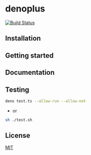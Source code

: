 # denoplus

[![Build Status](https://travis-ci.org/chenshenhai/denoplus/qs.svg?branch=master)](https://travis-ci.org/chenshenhai/denoplus)

## Installation

## Getting started

## Documentation

## Testing

```sh
deno test.ts --allow-run --allow-net
```
- or

```sh
sh ./test.sh
```

## License

[MIT](./LICENSE)